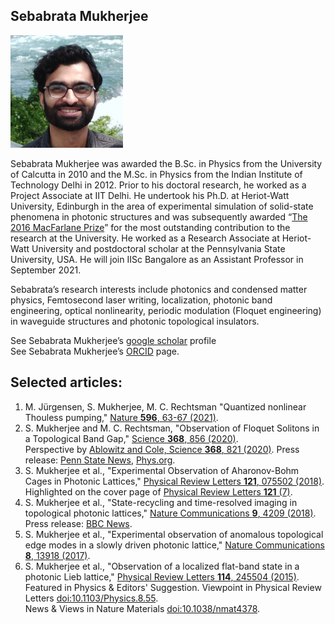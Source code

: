 ## Sebabrata Mukherjee
<img src="me.jpeg" width="180" />


Sebabrata Mukherjee was awarded the B.Sc. in Physics from the University of Calcutta in 2010 and the M.Sc. in Physics from the Indian Institute of Technology Delhi in 2012. Prior to his doctoral research, he worked as a Project Associate at IIT Delhi. He undertook his Ph.D. at Heriot-Watt University, Edinburgh in the area of experimental simulation of solid-state phenomena in photonic structures and was subsequently awarded “[The 2016 MacFarlane Prize](https://www.hw.ac.uk/uk/students/doc/macfarlane-fund-poster.pdf)” for the most outstanding contribution to the research at the University. He worked as a Research Associate at Heriot-Watt University and postdoctoral scholar at the Pennsylvania State University, USA. He will join IISc Bangalore as an Assistant Professor in September 2021. <br />

Sebabrata’s research interests include photonics and condensed matter physics, Femtosecond laser writing, localization, photonic band engineering, optical nonlinearity, periodic modulation (Floquet engineering) in waveguide structures and photonic topological insulators. 


See Sebabrata Mukherjee’s [google scholar](https://scholar.google.co.uk/citations?hl=en&user=M29JjtAAAAAJ) profile <br />
See Sebabrata Mukherjee’s [ORCID](https://orcid.org/0000-0003-1942-2521) page. <br />


## Selected articles:
1. M. Jürgensen, S. Mukherjee, M. C. Rechtsman "Quantized nonlinear Thouless pumping," [Nature **596**, 63-67 (2021)](https://doi.org/10.1038/s41586-021-03688-9).
2. S. Mukherjee and M. C. Rechtsman, "Observation of Floquet Solitons in a Topological Band Gap," [Science **368**, 856 (2020)](https://doi.org/10.1126/science.aba8725). <br /> Perspective by [Ablowitz and Cole, Science **368**, 821 (2020)](https://science.sciencemag.org/content/368/6493/821). Press release: [Penn State News](https://news.psu.edu/story/621552/2020/05/28/research/geometry-intricately-fabricated-glass-makes-light-trap-itself), [Phys.org](https://phys.org/news/2020-06-geometry-intricately-fabricated-glass.html).
3. S. Mukherjee et al., "Experimental Observation of Aharonov-Bohm Cages in Photonic Lattices," [Physical Review Letters **121**, 075502 (2018)](https://doi.org/10.1103/PhysRevLett.121.075502). Highlighted on the cover page of [Physical Review Letters **121** (7)](https://journals.aps.org/prl/issues/121/7).
4. S. Mukherjee et al., "State-recycling and time-resolved imaging in topological photonic lattices," [Nature Communications **9**, 4209 (2018)](https://doi.org/10.1038/s41467-018-06723-y). Press release: [BBC News](https://www.bbc.com/news/uk-scotland-46070122?SThisFB&fbclid=IwAR3Ln2qR31mAFf4uhu81kmCbJ13mMbOYWxq6Sm19EIHwQQM-ISZu1ALAscA).
5. S. Mukherjee et al., "Experimental observation of anomalous topological edge modes in a slowly driven photonic lattice," [Nature Communications **8**, 13918 (2017)](https://doi.org/10.1038/ncomms13918).
6. S. Mukherjee et al., "Observation of a localized flat-band state in a photonic Lieb lattice," [Physical Review Letters **114**, 245504 (2015)](https://doi.org/10.1103/PhysRevLett.114.245504). Featured in Physics & Editors' Suggestion. Viewpoint in Physical Review Letters [doi:10.1103/Physics.8.55](https://physics.aps.org/articles/v8/55). <br /> News & Views in Nature Materials [doi:10.1038/nmat4378](https://doi.org/10.1038/nmat4378).
